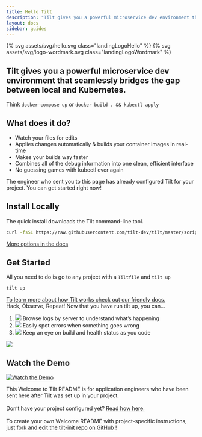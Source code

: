 ```yaml
---
title: Hello Tilt
description: "Tilt gives you a powerful microservice dev environment that seamlessly bridges the gap between local and Kubernetes."
layout: docs
sidebar: guides
---
```


{% svg assets/svg/hello.svg class="landingLogoHello" %}
{% svg assets/svg/logo-wordmark.svg class="landingLogoWordmark" %}

<h2 class="subtitle">
Tilt gives you a powerful microservice dev environment that seamlessly bridges the gap between local and Kubernetes.
</h2>

<div class="subtitleAside">
Think <code>docker-compose up</code> or <code>docker build . && kubectl apply</code>
</div>

<div class="landingBlock">

  <h2>What does it do?</h2>
  
  <ul class="supportingExampleList">
  <li>Watch your files for edits</li>
  
  <li>Applies changes automatically & builds your container images in real-time</li>
  
  <li>Makes your builds way faster</li>
  
  <li>Combines all of the debug information into one clean, efficient interface</li>
  
  <li>No guessing games with kubectl ever again</li>
  </ul>
  
  <div class="u-colorRed u-marginTop1_75">
  The engineer who sent you to this page has already configured Tilt for your
  project. You can get started right now!
  </div>

</div>

## Install Locally

<div class="u-muted u-marginBottom0_25">
  The quick install downloads the Tilt command-line tool.
</div>

```bash
curl -fsSL https://raw.githubusercontent.com/tilt-dev/tilt/master/scripts/install.sh | bash
```

<div class="detailBlock u-marginBottom1_75">
<a href="https://docs.tilt.dev/install">
More options in the docs
</a>
</div>

## Get Started

<div class="u-muted u-marginBottom0_25">
All you need to do is go to any project with a <code>Tiltfile</code> and <code>tilt up</code>
</div>

```bash
tilt up
```

<div class="detailBlock u-marginBottom1_75">
<a href="https://docs.tilt.dev">
To learn more about how Tilt works check out our friendly docs.
</a>
</div>

<div class="landingBlock u-colorRed">
Hack, Observe, Repeat! Now that you have run tilt up, you can...
</div>

<ol class="supportingExampleColumns">
<li>
<img class="subArrow subArrow--1" src="/assets/docimg/welcome-page-arrow-1.png">
Browse logs by server to understand what’s happening
</li>

<li>
<img class="subArrow subArrow--2" src="/assets/docimg/welcome-page-arrow-2.png">
Easily spot errors when something goes wrong
</li>

<li>
<img class="subArrow subArrow--3" src="/assets/docimg/welcome-page-arrow-3.png">
Keep an eye on build and health status as you code
</li>
</ol>

<img class="supportingExampleImage" src="/assets/docimg/welcome-page-screenshot.png">

<h2 class="u-textAlignCenter u-marginTop1_5">Watch the Demo</h2>

[![Watch the Demo](/assets/docimg/welcome-page-videothumb.png)](https://www.youtube.com/watch?v=oSljj0zHd7U)

<div class="landingBlock u-muted">
  This Welcome to Tilt README is for application engineers who have been sent
  here after Tilt was set up in your project.
  <br><br>
  Don’t have your project configured yet?
  <a href="https://docs.tilt.dev/tiltfile_tutorial.html">Read how here.</a>
  <br><br>
  To create your own Welcome README with project-specific instructions, just
  <a href="https://github.com/tilt-dev/tilt-init">
  fork and edit the tilt-init repo on GitHub
  </a>!
</div>
